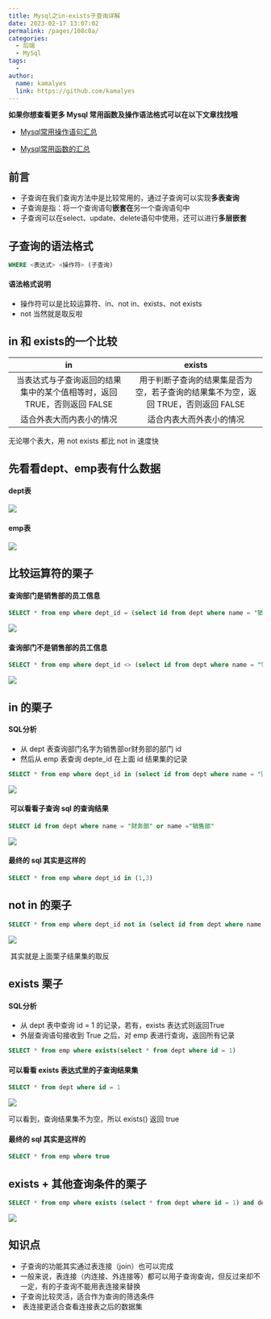 ```yaml
---
title: Mysql之in-exists子查询详解
date: 2023-02-17 13:07:02
permalink: /pages/108c0a/
categories:
  - 后端
  - MySql
tags:
  - 
author: 
  name: kamalyes
  link: https://github.com/kamalyes
---
```

**如果你想查看更多 Mysql 常用函数及操作语法格式可以在以下文章找找哦**

- [Mysql常用操作语句汇总](./59.Mysql常用操作语句汇总.md)

- [Mysql常用函数的汇总](./01.Mysql常用函数汇总.md)

**前言**
------

*   子查询在我们查询方法中是比较常用的，通过子查询可以实现**多表查询**
*   子查询是指：将一个查询语句**嵌套在**另一个查询语句中
*   子查询可以在select、update、delete语句中使用，还可以进行**多层嵌套**

**子查询的语法格式**
------------

```sql
WHERE <表达式> <操作符> (子查询)
```

#### 语法格式说明

*   操作符可以是比较运算符、in、not in、exists、not exists
*   not 当然就是取反啦

in 和 exists的一个比较
----------------

|in|exists|
|:---:|:---:|
当表达式与子查询返回的结果集中的某个值相等时，返回 TRUE，否则返回 FALSE | 用于判断子查询的结果集是否为空，若子查询的结果集不为空，返回 TRUE，否则返回 FALSE 
适合外表大而内表小的情况 | 适合内表大而外表小的情况

无论哪个表大，用 not exists 都比 not in 速度快

先看看dept、emp表有什么数据
-----------------

#### dept表

![](https://cdn.jsdelivr.net/gh/kamalyes/image-bed@master/col//mysql/join_table_query_for_dept.png)

#### emp表

![](https://cdn.jsdelivr.net/gh/kamalyes/image-bed@master/col//mysql/join_table_query_for_emp.png)

比较运算符的栗子
--------

#### 查询部门**是**销售部的员工信息

```sql
SELECT * from emp where dept_id = (select id from dept where name = "销售部")
```

![](https://cdn.jsdelivr.net/gh/kamalyes/image-bed@master/col//mysql/Snipaste_2023-02-17_13-15-53.png)

#### 查询部门**不是**销售部的员工信息

```sql
SELECT * from emp where dept_id <> (select id from dept where name = "销售部")
```

![](https://cdn.jsdelivr.net/gh/kamalyes/image-bed@master/col//mysql/Snipaste_2023-02-17_13-16-10.png)

in 的栗子
------

#### SQL分析

*   从 dept 表查询部门名字为销售部or财务部的部门 id
*   然后从 emp 表查询 depte_id 在上面 id 结果集的记录

```sql
SELECT * from emp where dept_id in (select id from dept where name = "财务部" or name ="销售部")
```

![](https://cdn.jsdelivr.net/gh/kamalyes/image-bed@master/col//mysql/Snipaste_2023-02-17_13-16-52.png)

####  可以看看子查询 sql 的查询结果

```sql
SELECT id from dept where name = "财务部" or name ="销售部"
```

![](https://cdn.jsdelivr.net/gh/kamalyes/image-bed@master/col//mysql/Snipaste_2023-02-17_13-17-58.png)

#### 最终的 sql 其实是这样的

```sql
SELECT * from emp where dept_id in (1,3)
```

not in 的栗子
----------

```sql
SELECT * from emp where dept_id not in (select id from dept where name = "财务部" or name ="销售部")
```

![](https://cdn.jsdelivr.net/gh/kamalyes/image-bed@master/col//mysql/Snipaste_2023-02-17_13-18-13.png)

 其实就是上面栗子结果集的取反

exists 栗子
---------

#### SQL分析

*   从 dept 表中查询 id = 1 的记录，若有，exists 表达式则返回True
*   外层查询语句接收到 True 之后，对 emp 表进行查询，返回所有记录

```sql
SELECT * from emp where exists(select * from dept where id = 1)
```

#### 可以看看 exists 表达式里的子查询结果集

```sql
SELECT * from dept where id = 1
```

![](https://cdn.jsdelivr.net/gh/kamalyes/image-bed@master/col//mysql/Snipaste_2023-02-17_13-18-52.png)

可以看到，查询结果集不为空，所以 exists() 返回 true

#### 最终的 sql 其实是这样的

```sql
SELECT * from emp where true
```

exists + 其他查询条件的栗子
------------------

```sql
SELECT * from emp where exists (select * from dept where id = 1) and dept_id = 2
```

![](https://cdn.jsdelivr.net/gh/kamalyes/image-bed@master/col//mysql/Snipaste_2023-02-17_13-19-09.png)

知识点
---

*   子查询的功能其实通过表连接（join）也可以完成
*   一般来说，表连接（内连接、外连接等）都可以用子查询查询，但反过来却不一定，有的子查询不能用表连接来替换
*   子查询比较灵活，适合作为查询的筛选条件
*    表连接更适合查看连接表之后的数据集
